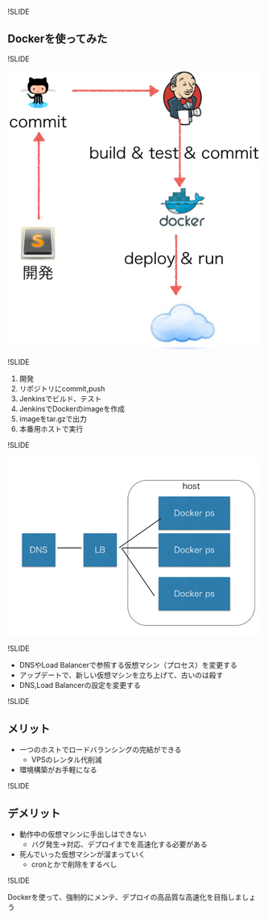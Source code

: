!SLIDE

## Dockerを使ってみた

!SLIDE

![](docker/deploy.png)

!SLIDE

 1. 開発
 2. リポジトリにcommit,push
 3. Jenkinsでビルド、テスト
 4. JenkinsでDockerのimageを作成
 5. imageをtar.gzで出力
 6. 本番用ホストで実行

!SLIDE

![](docker/run.png)

!SLIDE

 - DNSやLoad Balancerで参照する仮想マシン（プロセス）を変更する
 - アップデートで、新しい仮想マシンを立ち上げて、古いのは殺す
 - DNS,Load Balancerの設定を変更する

!SLIDE

## メリット
 
 - 一つのホストでロードバランシングの完結ができる
     - VPSのレンタル代削減
 - 環境構築がお手軽になる

!SLIDE

## デメリット

 - 動作中の仮想マシンに手出しはできない
     - バグ発生→対応、デプロイまでを高速化する必要がある
 - 死んでいった仮想マシンが溜まっていく
     - cronとかで削除をするべし

!SLIDE

Dockerを使って、強制的にメンテ、デプロイの高品質な高速化を目指しましょう